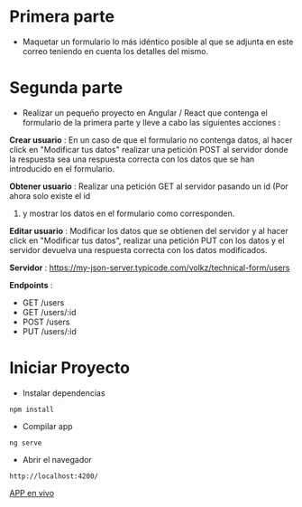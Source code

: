 # Primera parte

- Maquetar un formulario lo más idéntico posible al que se adjunta en este correo teniendo en
cuenta los detalles del mismo.
# Segunda parte

- Realizar un pequeño proyecto en Angular / React que contenga el formulario de la primera parte y
lleve a cabo las siguientes acciones :


**Crear usuario** : En un caso de que el formulario no contenga datos, al hacer click en "Modificar tus
datos" realizar una petición POST al servidor donde la respuesta sea una respuesta correcta con
los datos que se han introducido en el formulario.

**Obtener usuario** : Realizar una petición GET al servidor pasando un id (Por ahora solo existe el id
1) y mostrar los datos en el formulario como corresponden.

**Editar usuario** : Modificar los datos que se obtienen del servidor y al hacer click en "Modificar tus
datos", realizar una petición PUT con los datos y el servidor devuelva una respuesta correcta con
los datos modificados.

**Servidor** : https://my-json-server.typicode.com/volkz/technical-form/users

**Endpoints** :
- GET /users
- GET /users/:id
- POST /users
- PUT /users/:id

# Iniciar Proyecto

- Instalar dependencias

```
npm install

```

- Compilar app
```
ng serve
```

- Abrir el navegador
```
http://localhost:4200/
```


[APP en vivo](https://share.getcloudapp.com/7Kuy4AXn)